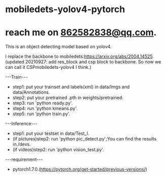 # mobiledets-yolov4-pytorch
# reach me on 862582838@qq.com.
This is an object detecting model based on yolov4.

I replace the backbone to mobiledets:https://arxiv.org/abs/2004.14525.
(updated 20210927: add res_block and csp block to backbone. So now we can call it CSPmobiledets-yolov4 I think.)

---Train---
- step1: put your trainset and labels(xml) in data/Imgs and data/Annotations.
- step2: put your pretrained .pth in weights/pretrained.
- step3: run 'python ready.py'.
- step4: run 'python kmeans.py'.
- step5: run 'python train.py'.

---Inference---
- step1: put your testset in data/Test_I.
- (if pictures)step2: run 'python pic_detect.py';You can find the results in./devs.
- (if videos)step2: run 'python vision_test.py'.

---requirement---
- pytorch1.7.0.(https://pytorch.org/get-started/previous-versions/)
